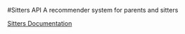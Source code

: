 #Sitters API
A recommender system for parents and sitters

[Sitters Documentation](https://app.swaggerhub.com/apis/DassiShenkar/SittersAPI/1.0.0)
